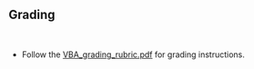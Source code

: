 ## Grading
​
* Follow the [VBA_grading_rubric.pdf](../Instructions/VBA_grading_rubric.pdf) for grading instructions.
